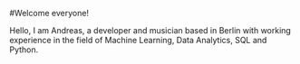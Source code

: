 #Welcome everyone! 

Hello, I am Andreas, a developer and musician based in Berlin with working experience in the field of Machine Learning, Data Analytics, SQL and Python.
